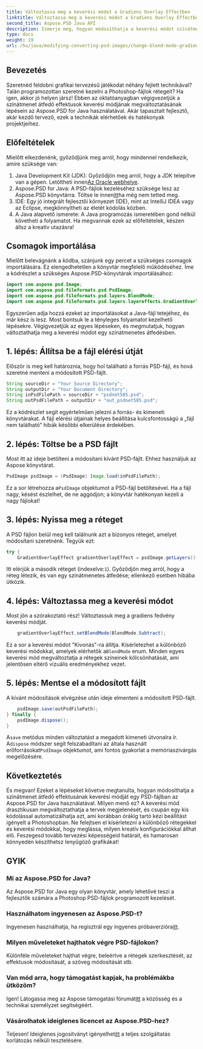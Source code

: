 ```yaml
---
title: Változtassa meg a keverési módot a Gradiens Overlay Effectben
linktitle: Változtassa meg a keverési módot a Gradiens Overlay Effectben
second_title: Aspose.PSD Java API
description: Ismerje meg, hogyan módosíthatja a keverési módot színátmenetes átfedésben az Aspose.PSD for Java segítségével. Útmutató lépésről lépésre lenyűgöző grafikák készítéséhez.
type: docs
weight: 19
url: /hu/java/modifying-converting-psd-images/change-blend-mode-gradient-overlay-effect/
---
```

## Bevezetés
Szeretnéd feldobni grafikai tervezésű játékodat néhány fejlett technikával? Talán programozottan szeretné kezelni a Photoshop-fájlok rétegeit? Ha igen, akkor jó helyen jársz! Ebben az oktatóanyagban végigvezetjük a színátmenet átfedő effektusok keverési módjának megváltoztatásának lépésein az Aspose.PSD for Java használatával. Akár tapasztalt fejlesztő, akár kezdő tervező, ezek a technikák elérhetőek és hatékonyak projektjeihez. 
## Előfeltételek
Mielőtt elkezdenénk, győződjünk meg arról, hogy mindennel rendelkezik, amire szüksége van:
1.  Java Development Kit (JDK): Győződjön meg arról, hogy a JDK telepítve van a gépen. Letöltheti innen[Az Oracle webhelye](https://www.oracle.com/java/technologies/javase-jdk11-downloads.html).
2.  Aspose.PSD for Java: A PSD-fájlok kezeléséhez szüksége lesz az Aspose.PSD könyvtárra. Töltse le innen[itt](https://releases.aspose.com/psd/java/)ha még nem tetted meg.
3. IDE: Egy jó integrált fejlesztői környezet (IDE), mint az IntelliJ IDEA vagy az Eclipse, megkönnyítheti az életét kódolás közben.
4. A Java alapvető ismerete: A Java programozás ismeretében gond nélkül követheti a folyamatot.
Ha megvannak ezek az előfeltételek, készen állsz a kreatív utazásra!
## Csomagok importálása
Mielőtt belevágnánk a kódba, szánjunk egy percet a szükséges csomagok importálására. Ez elengedhetetlen a könyvtár megfelelő működéséhez. Íme a kódrészlet a szükséges Aspose.PSD-könyvtárak importálásához:
```java
import com.aspose.psd.Image;
import com.aspose.psd.fileformats.psd.PsdImage;
import com.aspose.psd.fileformats.psd.layers.BlendMode;
import com.aspose.psd.fileformats.psd.layers.layereffects.GradientOverlayEffect;
```
Egyszerűen adja hozzá ezeket az importálásokat a Java-fájl tetejéhez, és már kész is lesz.
Most bontsuk le a tényleges folyamatot kezelhető lépésekre. Végigvezetjük az egyes lépéseken, és megmutatjuk, hogyan változtathatja meg a keverési módot egy színátmenetes átfedésben.
## 1. lépés: Állítsa be a fájl elérési útját
Először is meg kell határoznia, hogy hol található a forrás PSD-fájl, és hová szeretné menteni a módosított PSD-fájlt. 
```java
String sourceDir = "Your Source Directory";
String outputDir = "Your Document Directory";
String inPsdFilePath = sourceDir + "psdnet585.psd";
String outPsdFilePath = outputDir + "out_psdnet585.psd";
```
Ez a kódrészlet segít egyértelműen jelezni a forrás- és kimeneti könyvtárakat. A fájl elérési útjainak helyes beállítása kulcsfontosságú a „fájl nem található” hibák későbbi elkerülése érdekében.
## 2. lépés: Töltse be a PSD fájlt
Most itt az ideje betölteni a módosítani kívánt PSD-fájlt. Ehhez használjuk az Aspose könyvtárat.
```java
PsdImage psdImage = (PsdImage) Image.load(inPsdFilePath);
```
 Ez a sor létrehozza a`PsdImage` objektumot a PSD-fájl betöltésével. Ha a fájl nagy, késést észlelhet, de ne aggódjon; a könyvtár hatékonyan kezeli a nagy fájlokat!
## 3. lépés: Nyissa meg a réteget
A PSD fájlon belül meg kell találnunk azt a bizonyos réteget, amelyet módosítani szeretnénk. Tegyük ezt:
```java
try {
    GradientOverlayEffect gradientOverlayEffect = psdImage.getLayers()[1].getBlendingOptions().addGradientOverlay();
```
 Itt elérjük a második réteget (indexelve:`1`). Győződjön meg arról, hogy a réteg létezik, és van egy színátmenetes átfedése; ellenkező esetben hibába ütközik.
## 4. lépés: Változtassa meg a keverési módot
Most jön a szórakoztató rész! Változtassuk meg a gradiens fedvény keverési módját.
```java
    gradientOverlayEffect.setBlendMode(BlendMode.Subtract);
```
 Ez a sor a keverési módot "Kivonás"-ra állítja. Kísérletezhet a különböző keverési módokkal, amelyek elérhetők a`BlendMode` enum. Minden egyes keverési mód megváltoztatja a rétegek színeinek kölcsönhatását, ami jelentősen eltérő vizuális eredményekhez vezet.
## 5. lépés: Mentse el a módosított fájlt
A kívánt módosítások elvégzése után ideje elmenteni a módosított PSD-fájlt.
```java
    psdImage.save(outPsdFilePath);
} finally {
    psdImage.dispose();
}
```
 A`save` metódus minden változtatást a megadott kimeneti útvonalra ír. A`dispose` módszer segít felszabadítani az általa használt erőforrásokat`PsdImage` objektumot, ami fontos gyakorlat a memóriaszivárgás megelőzésére.
## Következtetés
És megvan! Ezeket a lépéseket követve megtanulta, hogyan módosíthatja a színátmenet átfedő effektusának keverési módját egy PSD-fájlban az Aspose.PSD for Java használatával. Milyen menő ez? A keverési mód drasztikusan megváltoztathatja a tervek megjelenését, és csupán egy kis kódolással automatizálhatja azt, ami korábban órákig tartó kézi beállítást igényelt a Photoshopban.
Ne felejtsen el kísérletezni a különböző rétegekkel és keverési módokkal, hogy meglássa, milyen kreatív konfigurációkkal állhat elő. Feszegesd tovább tervezési képességeid határait, és hamarosan könnyedén készíthetsz lenyűgöző grafikákat!
## GYIK
### Mi az Aspose.PSD for Java?
Az Aspose.PSD for Java egy olyan könyvtár, amely lehetővé teszi a fejlesztők számára a Photoshop PSD-fájlok programozott kezelését.
### Használhatom ingyenesen az Aspose.PSD-t?
 Ingyenesen használhatja, ha regisztrál egy ingyenes próbaverzióra[itt](https://releases.aspose.com/).
### Milyen műveleteket hajthatok végre PSD-fájlokon?
Különféle műveleteket hajthat végre, beleértve a rétegek szerkesztését, az effektusok módosítását, a szöveg módosítását stb.
### Van mód arra, hogy támogatást kapjak, ha problémákba ütközöm?
 Igen! Látogassa meg az Aspose támogatási fórumát[itt](https://forum.aspose.com/c/psd/34) a közösség és a technikai személyzet segítségéért.
### Vásárolhatok ideiglenes licencet az Aspose.PSD-hez?
 Teljesen! Ideiglenes jogosítványt igényelhet[itt](https://purchase.aspose.com/temporary-license/) a teljes szolgáltatás korlátozás nélküli tesztelésére.